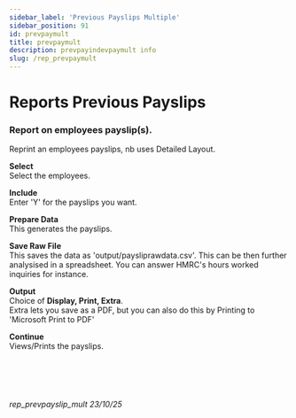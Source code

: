 ```yaml
---
sidebar_label: 'Previous Payslips Multiple'
sidebar_position: 91
id: prevpaymult
title: prevpaymult
description: prevpayindevpaymult info
slug: /rep_prevpaymult
---
```


# Reports Previous Payslips

### Report on employees payslip(s).

Reprint an employees payslips, nb uses Detailed Layout.  

**Select**  
Select the employees.  

**Include**  
Enter 'Y' for the payslips you want.

**Prepare Data**  
This generates the payslips.

**Save Raw File**  
This saves the data as 'output/paysliprawdata.csv'. This can be then further analysised in a spreadsheet. You can answer HMRC's hours worked inquiries for instance.

**Output**  
Choice of **Display, Print, Extra**.  
Extra lets you save as a PDF, but you can also do this by Printing to 'Microsoft Print to PDF'

**Continue**  
Views/Prints the payslips.
<br/>
<br/>
<br/>
<br/>
<br/>
###### rep_prevpayslip_mult 23/10/25